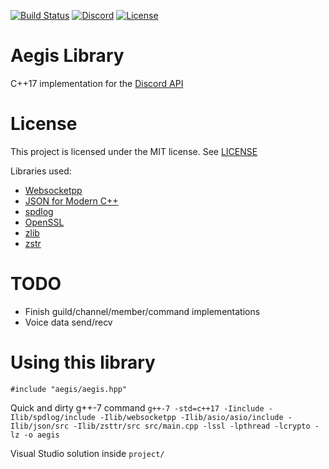 [![Build Status](https://travis-ci.org/zeroxs/aegis.cpp.svg?branch=master)](https://travis-ci.org/zeroxs/aegis.cpp) [![Discord](https://discordapp.com/api/guilds/287048029524066334/widget.png)](https://discord.gg/w7Y3Bb8) [![License](https://img.shields.io/badge/license-MIT-blue.svg)](https://github.com/zeroxs/aegis.cpp/blob/master/LICENSE)


Aegis Library
=======

C++17 implementation for the [Discord API](https://discordapp.com/developers/docs/intro)

# License #

This project is licensed under the MIT license. See [LICENSE](https://github.com/zeroxs/aegis.cpp/blob/master/LICENSE)

Libraries used:
- [Websocketpp](https://github.com/zaphoyd/websocketpp)
- [JSON for Modern C++](https://github.com/nlohmann/json)
- [spdlog](https://github.com/gabime/spdlog)
- [OpenSSL](https://www.openssl.org)
- [zlib](https://zlib.net)
- [zstr](https://github.com/mateidavid/zstr)



# TODO #
- Finish guild/channel/member/command implementations
- Voice data send/recv


# Using this library #
`#include "aegis/aegis.hpp"`

Quick and dirty g++-7 command
`g++-7 -std=c++17 -Iinclude -Ilib/spdlog/include -Ilib/websocketpp -Ilib/asio/asio/include -Ilib/json/src -Ilib/zsttr/src src/main.cpp -lssl -lpthread -lcrypto -lz -o aegis`

Visual Studio solution inside `project/`
